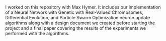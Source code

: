I worked on this repository with Max Hymer. It includes our implementation of a Neural Network with Genetic with Real-Valued Chromosomes, 
Differential Evolution, and Particle Swarm Optimization neuron update algorithms along with a design document we created before starting the project and a 
final paper covering the results of the experiments we performed with the algorithms.

